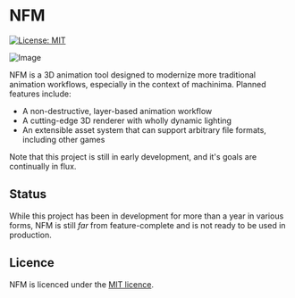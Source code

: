 # NFM
[![License: MIT](https://img.shields.io/badge/License-MIT-green.svg)](LICENSE.md)

![Image](https://user-images.githubusercontent.com/5407061/205462622-7f3bde54-b5c8-4cdb-9ea8-cc3b1131bba1.png)

NFM is a 3D animation tool designed to modernize more traditional animation workflows, especially in the context of machinima. Planned features include:
- A non-destructive, layer-based animation workflow
- A cutting-edge 3D renderer with wholly dynamic lighting
- An extensible asset system that can support arbitrary file formats, including other games

Note that this project is still in early development, and it's goals are continually in flux.

## Status

While this project has been in development for more than a year in various forms, NFM is still *far* from feature-complete and is not ready to be used in production.

## Licence

NFM is licenced under the [MIT licence](LICENSE.md).
